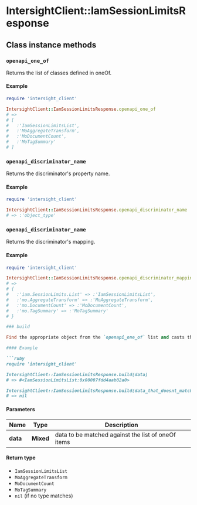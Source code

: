 # IntersightClient::IamSessionLimitsResponse

## Class instance methods

### `openapi_one_of`

Returns the list of classes defined in oneOf.

#### Example

```ruby
require 'intersight_client'

IntersightClient::IamSessionLimitsResponse.openapi_one_of
# =>
# [
#   :'IamSessionLimitsList',
#   :'MoAggregateTransform',
#   :'MoDocumentCount',
#   :'MoTagSummary'
# ]
```

### `openapi_discriminator_name`

Returns the discriminator's property name.

#### Example

```ruby
require 'intersight_client'

IntersightClient::IamSessionLimitsResponse.openapi_discriminator_name
# => :'object_type'
```

### `openapi_discriminator_name`

Returns the discriminator's mapping.

#### Example

```ruby
require 'intersight_client'

IntersightClient::IamSessionLimitsResponse.openapi_discriminator_mapping
# =>
# {
#   :'iam.SessionLimits.List' => :'IamSessionLimitsList',
#   :'mo.AggregateTransform' => :'MoAggregateTransform',
#   :'mo.DocumentCount' => :'MoDocumentCount',
#   :'mo.TagSummary' => :'MoTagSummary'
# }

### build

Find the appropriate object from the `openapi_one_of` list and casts the data into it.

#### Example

```ruby
require 'intersight_client'

IntersightClient::IamSessionLimitsResponse.build(data)
# => #<IamSessionLimitsList:0x00007fdd4aab02a0>

IntersightClient::IamSessionLimitsResponse.build(data_that_doesnt_match)
# => nil
```

#### Parameters

| Name | Type | Description |
| ---- | ---- | ----------- |
| **data** | **Mixed** | data to be matched against the list of oneOf items |

#### Return type

- `IamSessionLimitsList`
- `MoAggregateTransform`
- `MoDocumentCount`
- `MoTagSummary`
- `nil` (if no type matches)

